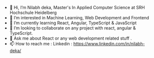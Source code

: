 - 👋 Hi, I’m Nilabh deka, Master's In Applied Computer Science at SRH Hochschule Heidelberg
- 👀 I’m interested in Machine Learning, Web Development and Frontend
- 🌱 I’m currently learning React, Angular, TypeScript & JavaScript
- 💞️ I’m looking to collaborate on any project with react, angular & TypeScript.
- 💬 Ask me about React or any web development related stuff .
- 📫 How to reach me : Linkedin : https://www.linkedin.com/in/nilabh-deka/

<!---
nilabhnahideka/nilabhnahideka is a ✨ special ✨ repository because its `README.md` (this file) appears on your GitHub profile.
You can click the Preview link to take a look at your changes.
--->
